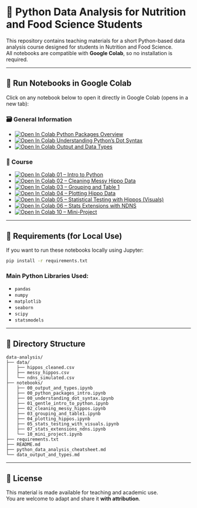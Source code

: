 
# 🧪 Python Data Analysis for Nutrition and Food Science Students

This repository contains teaching materials for a short Python-based data analysis course designed for students in Nutrition and Food Science.  
All notebooks are compatible with **Google Colab**, so no installation is required.

---

## 🚀 Run Notebooks in Google Colab

Click on any notebook below to open it directly in Google Colab (opens in a new tab):

### 🗃️ General Information

- <a href="https://colab.research.google.com/github/ggkuhnle/data-analysis/blob/main/notebooks/00_python_packages_intro.ipynb" target="_blank"><img src="https://colab.research.google.com/assets/colab-badge.svg" alt="Open In Colab"/> Python Packages Overview</a>
- <a href="https://colab.research.google.com/github/ggkuhnle/data-analysis/blob/main/notebooks/00_understanding_dot_syntax.ipynb" target="_blank"><img src="https://colab.research.google.com/assets/colab-badge.svg" alt="Open In Colab"/> Understanding Python’s Dot Syntax</a>
- <a href="https://colab.research.google.com/github/ggkuhnle/data-analysis/blob/main/notebooks/00_output_and_types.ipynb" target="_blank"><img src="https://colab.research.google.com/assets/colab-badge.svg" alt="Open In Colab"/> Output and Data Types</a>

### 🐾 Course

- <a href="https://colab.research.google.com/github/ggkuhnle/data-analysis/blob/main/notebooks/01_gentle_intro_to_python.ipynb" target="_blank"><img src="https://colab.research.google.com/assets/colab-badge.svg" alt="Open In Colab"/> 01 – Intro to Python</a>
- <a href="https://colab.research.google.com/github/ggkuhnle/data-analysis/blob/main/notebooks/02_cleaning_messy_hippos.ipynb" target="_blank"><img src="https://colab.research.google.com/assets/colab-badge.svg" alt="Open In Colab"/> 02 – Cleaning Messy Hippo Data</a>
- <a href="https://colab.research.google.com/github/ggkuhnle/data-analysis/blob/main/notebooks/03_grouping_and_table1.ipynb" target="_blank"><img src="https://colab.research.google.com/assets/colab-badge.svg" alt="Open In Colab"/> 03 – Grouping and Table 1</a>
- <a href="https://colab.research.google.com/github/ggkuhnle/data-analysis/blob/main/notebooks/04_plotting_hippos.ipynb" target="_blank"><img src="https://colab.research.google.com/assets/colab-badge.svg" alt="Open In Colab"/> 04 – Plotting Hippo Data</a>
- <a href="https://colab.research.google.com/github/ggkuhnle/data-analysis/blob/main/notebooks/05_stats_testing_with_visuals.ipynb" target="_blank"><img src="https://colab.research.google.com/assets/colab-badge.svg" alt="Open In Colab"/> 05 – Statistical Testing with Hippos (Visuals)</a>
- <a href="https://colab.research.google.com/github/ggkuhnle/data-analysis/blob/main/notebooks/06_stats_extensions_ndns.ipynb" target="_blank"><img src="https://colab.research.google.com/assets/colab-badge.svg" alt="Open In Colab"/> 06 – Stats Extensions with NDNS</a>
- <a href="https://colab.research.google.com/github/ggkuhnle/data-analysis/blob/main/notebooks/10_mini_project.ipynb" target="_blank"><img src="https://colab.research.google.com/assets/colab-badge.svg" alt="Open In Colab"/> 10 – Mini-Project</a>

---

## 🧰 Requirements (for Local Use)

If you want to run these notebooks locally using Jupyter:

```bash
pip install -r requirements.txt
```

### Main Python Libraries Used:
- `pandas`
- `numpy`
- `matplotlib`
- `seaborn`
- `scipy`
- `statsmodels`

---

## 📂 Directory Structure

```
data-analysis/
├── data/
│   ├── hippos_cleaned.csv
│   ├── messy_hippos.csv
│   └── ndns_simulated.csv
├── notebooks/
│   ├── 00_output_and_types.ipynb
│   ├── 00_python_packages_intro.ipynb
│   ├── 00_understanding_dot_syntax.ipynb
│   ├── 01_gentle_intro_to_python.ipynb
│   ├── 02_cleaning_messy_hippos.ipynb
│   ├── 03_grouping_and_table1.ipynb
│   ├── 04_plotting_hippos.ipynb
│   ├── 05_stats_testing_with_visuals.ipynb
│   ├── 07_stats_extensions_ndns.ipynb
│   └── 10_mini_project.ipynb
├── requirements.txt
├── README.md
├── python_data_analysis_cheatsheet.md
└── data_output_and_types.md
```

---

## 📝 License

This material is made available for teaching and academic use.  
You are welcome to adapt and share it **with attribution**.
